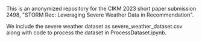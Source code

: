 This is an anonymized repository for the CIKM 2023 short paper submission 2498, "STORM Rec: Leveraging Severe Weather Data in Recommendation".

We include the severe weather dataset as severe_weather_dataset.csv along with code to process the dataset in ProcessDataset.ipynb.
